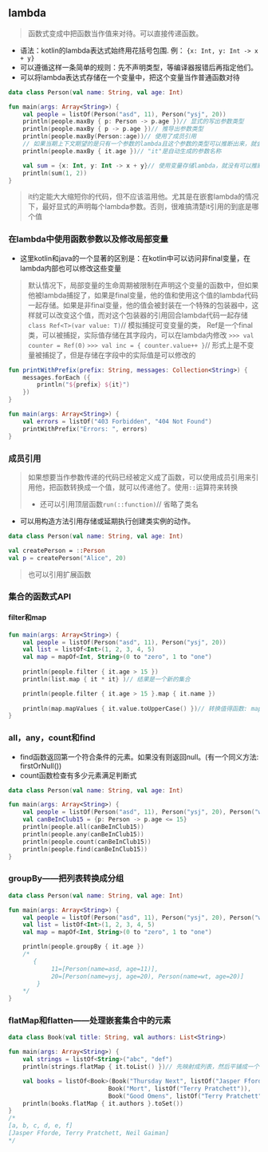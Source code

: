 ## lambda

> 函数式变成中把函数当作值来对待。可以直接传递函数。

* 语法：kotlin的lambda表达式始终用花括号包围. 例： `{x: Int, y: Int -> x + y}`
* 可以遵循这样一条简单的规则：先不声明类型，等编译器报错后再指定他们。
* 可以将lambda表达式存储在一个变量中，把这个变量当作普通函数对待

```kotlin
data class Person(val name: String, val age: Int)

fun main(args: Array<String>) {
    val people = listOf(Person("asd", 11), Person("ysj", 20))
    println(people.maxBy { p: Person -> p.age })// 显式的写出参数类型
    println(people.maxBy { p -> p.age })// 推导出参数类型
    println(people.maxBy(Person::age))// 使用了成员引用
    // 如果当期上下文期望的是只有一个参数的lambda且这个参数的类型可以推断出来，就会生成这个名字
    println(people.maxBy { it.age })// "it"是自动生成的参数名称

    val sum = {x: Int, y: Int -> x + y}// 使用变量存储lambda，就没有可以推断出参数类型的上下文，所以必须显式的指定参数类型。
    println(sum(1, 2))
}
```

> it约定能大大缩短你的代码，但不应该滥用他。尤其是在嵌套lambda的情况下，最好显式的声明每个lambda参数。否则，很难搞清楚it引用的到底是哪个值

### 在lambda中使用函数参数以及修改局部变量

* 这里kotlin和java的一个显著的区别是：在kotlin中可以访问非final变量，在lambda内部也可以修改这些变量

> 默认情况下，局部变量的生命周期被限制在声明这个变量的函数中，但如果他被lambda捕捉了，如果是final变量，他的值和使用这个值的lambda代码一起存储。如果是非final变量，他的值会被封装在一个特殊的包装器中，这样就可以改变这个值，而对这个包装器的引用回合lambda代码一起存储
`class Ref<T>(var value: T)`// 模拟捕捉可变变量的类， Ref是一个final类，可以被捕捉，实际值存储在其字段内，可以在lambda内修改
`>>> val counter = Ref(0)`
`>>> val inc = { counter.value++ }`// 形式上是不变量被捕捉了，但是存储在字段中的实际值是可以修改的

```kotlin
fun printWithPrefix(prefix: String, messages: Collection<String>) {
    messages.forEach ({
        println("${prefix} ${it}")
    })
}

fun main(args: Array<String>) {
    val errors = listOf("403 Forbidden", "404 Not Found")
    printWithPrefix("Errors: ", errors)
}

```


### 成员引用

> 如果想要当作参数传递的代码已经被定义成了函数，可以使用成员引用来引用他，把函数转换成一个值，就可以传递他了。使用`::`运算符来转换
> * 还可以引用顶层函数`run(::function)`// 省略了类名

* 可以用构造方法引用存储或延期执行创建类实例的动作。

```kotlin
data class Person(val name: String, val age: Int)

val createPerson = ::Person
val p = createPerson("Alice", 20)
```

> 也可以引用扩展函数


### 集合的函数式API

#### filter和map

```kotlin
fun main(args: Array<String>) {
    val people = listOf(Person("asd", 11), Person("ysj", 20))
    val list = listOf<Int>(1, 2, 3, 4, 5)
    val map = mapOf<Int, String>(0 to "zero", 1 to "one")
    
    println(people.filter { it.age > 15 })
    println(list.map { it * it} )// 结果是一个新的集合

    println(people.filter { it.age > 15 }.map { it.name })
    
    println(map.mapValues { it.value.toUpperCase() })// 转换值得函数: mapValues(), 还有filterValues(), maoKeys(), filterKeys() 
}
```

### all，any，count和find

* find函数返回第一个符合条件的元素。如果没有则返回null。(有一个同义方法: firstOrNull())
* count函数检查有多少元素满足判断式

```kotlin
data class Person(val name: String, val age: Int)

fun main(args: Array<String>) {
    val people = listOf(Person("asd", 11), Person("ysj", 20), Person("wt", 20))
    val canBeInClub15 = {p: Person -> p.age <= 15}
    println(people.all(canBeInClub15))
    println(people.any(canBeInClub15))
    println(people.count(canBeInClub15))
    println(people.find(canBeInClub15))
}
```

### groupBy——把列表转换成分组

```kotlin
data class Person(val name: String, val age: Int)

fun main(args: Array<String>) {
    val people = listOf(Person("asd", 11), Person("ysj", 20), Person("wt", 20))
    val list = listOf<Int>(1, 2, 3, 4, 5)
    val map = mapOf<Int, String>(0 to "zero", 1 to "one")

    println(people.groupBy { it.age })
    /*
       {
            11=[Person(name=asd, age=11)], 
            20=[Person(name=ysj, age=20), Person(name=wt, age=20)]
        }
    */
}
```

### flatMap和flatten——处理嵌套集合中的元素


```kotlin
data class Book(val title: String, val authors: List<String>)

fun main(args: Array<String>) {
    val strings = listOf<String>("abc", "def")
    println(strings.flatMap { it.toList() })// 先映射成列表，然后平铺成一个个元素

    val books = listOf<Book>(Book("Thursday Next", listOf("Jasper Fforde")),
                            Book("Mort", listOf("Terry Pratchett")),
                            Book("Good Omens", listOf("Terry Pratchett", "Neil Gaiman")) )
    println(books.flatMap { it.authors }.toSet())
}
/*
[a, b, c, d, e, f]
[Jasper Fforde, Terry Pratchett, Neil Gaiman]
*/
```

